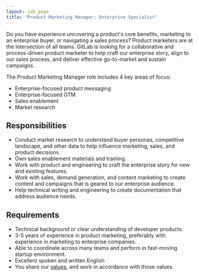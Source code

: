 ```yaml
---
layout: job_page
title: "Product Marketing Manager: Enterprise Specialist"
---
```


Do you have experience uncovering a product's core benefits, marketing to an enterprise buyer, or navigating a sales process? Product marketers are at the intersection of all teams.
GitLab is looking for a collaborative and process-driven product marketer to help craft our enterprise story, align to our sales process, and deliver effective go-to-market and sustain campaigns.

The Product Marketing Manager role includes 4 key areas of focus:

* Enterprise-focused product messaging
* Enterprise-focused GTM
* Sales enablement
* Market research

## Responsibilities

* Conduct market research to understand buyer personas, competitive landscape, and other data to help influence marketing, sales, and product decisions.
* Own sales enablement materials and training.
* Work with product and engineering to craft the enterprise story for new and existing features.
* Work with sales, demand generation, and content marketing to create content and campaigns that is geared to our enterprise audience.
* Help technical writing and engineering to create documentation that address audience needs.

## Requirements

* Technical background or clear understanding of developer products.
* 3-5 years of experience in product marketing, preferably with experience in marketing to enterprise companies.
* Able to coordinate across many teams and perform in fast-moving startup environment.
* Excellent spoken and written English
* You share our [values](/handbook/values), and work in accordance with those values.
